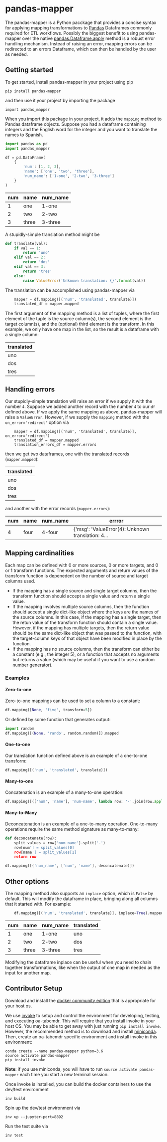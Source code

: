 # pandas-mapper

The pandas-mapper is a Python pacckage that provides a concise syntax
for applying mapping transformations to
[Pandas](http://pandas.pydata.org/) Dataframes commonly required for
ETL workflows.  Possibly the biggest benefit to using pandas-mapper
over the native
[pandas.Dataframe.apply](http://pandas.pydata.org/pandas-docs/version/0.22/generated/pandas.DataFrame.apply.html)
method is a robust error handling mechanism.  Instead of raising an
error, mapping errors can be redirected to an errors Dataframe, which
can then be handled by the user as needed.


## Getting started

To get started, install pandas-mapper in your project using pip

```
pip install pandas-mapper
```

and then use it your project by importing the package

```
import pandas_mapper
```

When you import this package in your project, it adds the `mapping` method to Pandas dataframe
objects.  Suppose you had a dataframe containing integers and the English word for the integer
and you want to translate the names to Spanish.

```python
import pandas as pd
import pandas_mapper

df = pd.DataFrame(
    {
        'num': [1, 2, 3],
        'name': ['one', 'two', 'three'],
        'num_name': ['1-one', '2-two', '3-three']
    }
)

```

| num | name  | num_name |
| -   | -     | -        |
| 1   | one   | 1-one    |
| 2   | two   | 2-two    |
| 3   | three | 3-three  |


A stupidly-simple translation method might be

```python
def translate(val):
    if val == 1:
        return 'uno'
    elif val == 2:
        return 'dos'
    elif val == 3:
        return 'tres'
    else:
        raise ValueError('Unknown translation: {}'.format(val))
```

The translation can be accomplished using pandas-mapper via

```python
    mapper = df.mapping([('num', 'translated', translate)])
    translated_df = mapper.mapped
```

The first argument of the mapping method is a list of tuples, where
the first element of the tuple is the source column(s), the second element
is the target column(s), and the (optional) third element is the
transform.  In this example, we only have one map in the list, so the result is
a dataframe with a single column:

| translated |
| -          |
| uno        |
| dos        |
| tres       |



## Handling errors

Our stupidly-simple translation will raise an error if we supply it with the number `4`.  Suppose
we added another record with the number `4` to our `df` defined above.  If we apply the same
mapping as above, pandas-mapper will raise a `ValueError`.  However, if we supply the `mapping`
method with the `on_error='redirect'` option via

```
    mapper = df.mapping([('num', 'translated', translate)], on_error='redirect')
    translated_df = mapper.mapped
    translation_errors_df = mapper.errors
```

then we get two dataframes, one with the translated records (`mapper.mapped`):

| translated |
| -          |
| uno        |
| dos        |
| tres       |

and another with the error records (`mapper.errors`):

| num | name  | num_name | __errror__                                        |
| -   | -     | -        | -                                                 |
| 4   | four  | 4-four   | {'msg': 'ValueError(4): Unknown translation: 4... |


## Mapping cardinalities

Each map can be defined with 0 or more sources, 0 or more targets, and
0 or 1 transform functions.  The expected arguments and return values of the
transform function is depenedent on the number of source and target columns used.

* If the mapping has a single source and single target columns, then the
  transform function should accept a single value and return a single value.
* If the mapping involves multiple source columns, then the
  function should accept a single dict-like object where the
  keys are the names of the source columns.  In this case, if the mapping
  has a single target, then the retun value of the transform function should contain
  a single value.  However, if the mapping has multiple targets, then the return
  value should be the same dict-like object that was passed to the function, with
  the target-column keys of that object have been modified in place by the function.
* If the mapping has no source columns, then the transform can either be a constant
  (e.g., the integer 5), or a function that accepts no arguments but returns a value
  (which may be useful if you want to use a random number generator).

### Examples

#### Zero-to-one

Zero-to-one mappings can be used to set a column to a constant:

```python
df.mapping([None, 'five', transform=5])
```

Or defined by some function that generates output:

```python
import random
df.mapping([(None, 'rando', random.random)]).mapped
```

#### One-to-one
Our translation function defined above is an example of a one-to-one transform:

```python
df.mapping([('num', 'translated', translate)])
```

#### Many-to-one
Concatenation is an example of a many-to-one operation:

```python
df.mapping([(['num', 'name'], 'num-name', lambda row: '-'.join(row.apply(str)))])
```

#### Many-to-Many
Deconcatenation is an example of a one-to-many operation.  One-to-many operations
require the same method signature as many-to-many:

```python
def deconcatenate(row):
    split_values = row['num_name'].split('-')
    row[num'] = split_values[0]
    row[name'] = split_values[1]
    return row

df.mapping([('num_name', ['num', 'name'], deconcatenate)])
```


## Other options

The mapping method also supports an `inplace` option, which is `False` by default.  This
will modify the dataframe in place, bringing along all columns that it started with.  For example:

```python
    df.mapping([('num', 'translated', translate)], inplace=True).mapped
```

| num | name  | num_name | translated |
| -   | -     | -        | -          |
| 1   | one   | 1-one    | uno        |
| 2   | two   | 2-two    | dos        |
| 3   | three | 3-three  | tres       |

Modifying the dataframe inplace can be useful when you need to chain together transformations,
like when the output of one map in needed as the input for another map.

## Contributor Setup

Download and install the [docker community edition](https://www.docker.com/)
that is appropriate for your host os.

We use [invoke](http://www.pyinvoke.org/) to setup and control the environment
for developing, testing, and executing oa-tabcmdr.  This will require that you install
invoke in your host OS.  You may be able to get away with just running
`pip install invoke`.  However, the recommended method is to download and install
[miniconda](https://conda.io/miniconda.html).  Then, create an oa-tabcmdr specific
environment and install invoke in this environment:

```
conda create --name pandas-mapper python=3.6
source activate pandas-mapper
pip install invoke
```

**Note**: if you use miniconda, you will have to run `source activate pandas-mapper`
each time you start a new terminal session.

Once invoke is installed, you can build the docker containers to use the dev/test environment

```
inv build
```

Spin up the dev/test environment via

```
inv up --jupyter-port=8892
```

Run the test suite via

```
inv test
```
